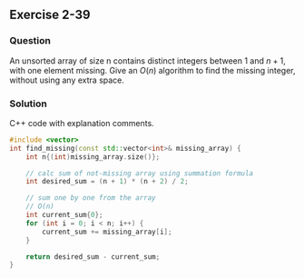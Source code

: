 ## Exercise 2-39
### Question

An unsorted array of size n contains distinct integers between $1$ and $n + 1$,
with one element missing. Give an $O(n)$ algorithm to find the missing integer,
without using any extra space.


### Solution

C++ code with explanation comments.

```c++
#include <vector>
int find_missing(const std::vector<int>& missing_array) {
    int n{(int)missing_array.size()};

    // calc sum of not-missing array using summation formula
    int desired_sum = (n + 1) * (n + 2) / 2;

    // sum one by one from the array
    // O(n)
    int current_sum{0};
    for (int i = 0; i < n; i++) {
        current_sum += missing_array[i];
    }

    return desired_sum - current_sum;
}
```
